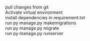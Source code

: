 pull changes from git <br>
Activate virtual environment <br>
install dependencies in requirement.txt <br>
run py manage.py makemigrations <br>
run py manage.py migrate <br>
run py manage.py runserver <br>